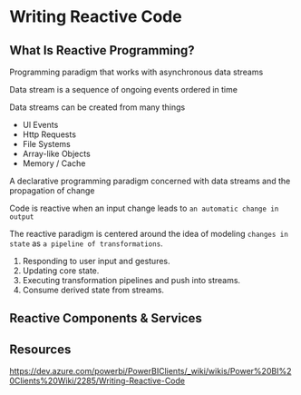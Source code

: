 # Writing Reactive Code

## What Is Reactive Programming?

Programming paradigm that works with asynchronous data streams

Data stream is a sequence of ongoing events ordered in time

Data streams can be created from many things
- Ul Events
- Http Requests
- File Systems
- Array-like Objects
- Memory / Cache

A declarative programming paradigm concerned with data streams and the propagation of change

Code is reactive when an input change leads to `an automatic change in output`

The reactive paradigm is centered around the idea of modeling `changes in state` as `a pipeline of transformations`.
1. Responding to user input and gestures.
2. Updating core state.
3. Executing transformation pipelines and push into streams.
4. Consume derived state from streams.

## Reactive Components & Services

## Resources
https://dev.azure.com/powerbi/PowerBIClients/_wiki/wikis/Power%20BI%20Clients%20Wiki/2285/Writing-Reactive-Code
